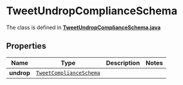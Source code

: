 

# TweetUndropComplianceSchema

The class is defined in **[TweetUndropComplianceSchema.java](../../src/main/java/example/micronaut/model/TweetUndropComplianceSchema.java)**

## Properties

Name | Type | Description | Notes
------------ | ------------- | ------------- | -------------
**undrop** | [`TweetComplianceSchema`](TweetComplianceSchema.md) |  | 



